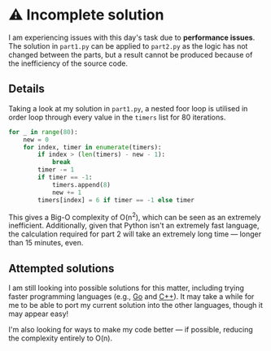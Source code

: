 # ⚠️ Incomplete solution

I am experiencing issues with this day's task due to **performance issues**. The solution in `part1.py` can be applied to `part2.py` as the logic has not changed between the parts, but a result cannot be produced because of the inefficiency of the source code.

## Details

Taking a look at my solution in `part1.py`, a nested foor loop is utilised in order loop through every value in the `timers` list for 80 iterations.

```python
for _ in range(80):
    new = 0
    for index, timer in enumerate(timers):
        if index > (len(timers) - new - 1):
            break
        timer -= 1
        if timer == -1:
            timers.append(8)
            new += 1
        timers[index] = 6 if timer == -1 else timer
```

This gives a Big-O complexity of O(n<sup>2</sup>), which can be seen as an extremely inefficient. Additionally, given that Python isn't an extremely fast language, the calculation required for part 2 will take an extremely long time — longer than 15 minutes, even.

## Attempted solutions

I am still looking into possible solutions for this matter, including trying faster programming languages (e.g., [Go](https://go.dev) and [C++](https://isocpp.org/)). It may take a while for me to be able to port my current solution into the other languages, though it may appear easy!

I'm also looking for ways to make my code better — if possible, reducing the complexity entirely to O(n).

